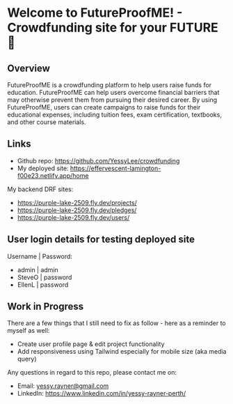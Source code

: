 # Welcome to FutureProofME! - Crowdfunding site for your FUTURE 🚀

## Overview
FutureProofME is a crowdfunding platform to help users raise funds for education. FutureProofME can help users overcome financial barriers that may otherwise prevent them from pursuing their desired career. By using FutureProofME, users can create campaigns to raise funds for their educational expenses, including tuition fees, exam certification, textbooks, and other course materials.

## Links
- Github repo: https://github.com/YessyLee/crowdfunding
- My deployed site: https://effervescent-lamington-f00e23.netlify.app/home

My backend DRF sites:
- https://purple-lake-2509.fly.dev/projects/
- https://purple-lake-2509.fly.dev/pledges/
- https://purple-lake-2509.fly.dev/users/

## User login details for testing deployed site

Username | Password:
- admin | admin
- SteveO | password
- EllenL | password

## Work in Progress

There are a few things that I still need to fix as follow - here as a reminder to myself as well:
- Create user profile page & edit project functionality
- Add responsiveness using Tailwind especially for mobile size (aka media query)

Any questions in regard to this repo, please contact me on:
- Email: yessy.rayner@gmail.com
- LinkedIn: https://www.linkedin.com/in/yessy-rayner-perth/
